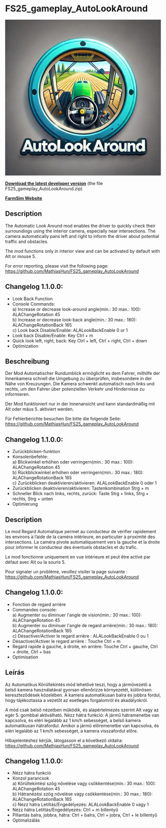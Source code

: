 # FS25_gameplay_AutoLookAround

![image](https://github.com/MathiasHun/FS25_gameplay_AutoLookAround/blob/main/icon_autoLookAround.png)

**[Download the latest developer version](https://farmsim.bltfm.hu/infusions/bltfmhu_downloads_center/downloads.php?cat_id=4&dlc_id=3)** (the file FS25_gameplay_AutoLookAround.zip)

**[FarmSim Website](https://farmsim.bltfm.hu/infusions/bltfmhu_downloads_center/downloads.php?cat_id=3)**

## Description

The Automatic Look Around mod enables the driver to quickly check their surroundings using the interior camera, especially near intersections. The camera automatically pans left and right to inform the driver about potential traffic and obstacles.

The mod functions only in interior view and can be activated by default with Alt or mouse 5.

For error reporting, please visit the following page: https://github.com/MathiasHun/FS25_gameplay_AutoLookAround

## Changelog 1.1.0.0:
- Look Back Function
- Console Commands:  
a) Increase or decrease look-around angle(min.: 30 max.: 100): ALAChangeRotation 45  
b) Increase or decrease look-back angle(min.: 30 max.: 180): ALAChangeRotationBack 165  
c) Look back Disable/Enable: ALALookBackEnable 0 or 1  
- Look back Disable/Enable: Key Ctrl + m
- Quick look left, right, back: Key Ctrl + left, Ctrl + right, Ctrl + down
- Optimization

## Beschreibung

Der Mod Automatischer Rundumblick ermöglicht es dem Fahrer, mithilfe der Innenkamera schnell die Umgebung zu überprüfen, insbesondere in der Nähe von Kreuzungen. Die Kamera schwenkt automatisch nach links und rechts, um den Fahrer über potenziellen Verkehr und Hindernisse zu informieren.

Der Mod funktioniert nur in der Innenansicht und kann standardmäßig mit Alt oder mäus 5. aktiviert werden.

Für Fehlerberichte besuchen Sie bitte die folgende Seite: https://github.com/MathiasHun/FS25_gameplay_AutoLookAround

## Changelog 1.1.0.0:
- Zurückblicken-funktion
- Konsolenbefehle:  
a) Blickwinkel erhöhen oder verringern(min.: 30 max.: 100): ALAChangeRotation 45  
b) Rückblickwinkel erhöhen oder verringern(min.: 30 max.: 180): ALAChangeRotationBack 165  
c) Zurückblicken deaktivieren/aktivieren: ALALookBackEnable 0 oder 1
- Zurückblicken deaktivieren/aktivieren: Tastenkombination Strg + m
- Schneller Blick nach links, rechts, zurück: Taste Strg + links, Strg + rechts, Strg + unten
- Optimierung

## Description

Le mod Regard Automatique permet au conducteur de vérifier rapidement les environs à l’aide de la caméra intérieure, en particulier à proximité des intersections. La caméra pivote automatiquement vers la gauche et la droite pour informer le conducteur des éventuels obstacles et du trafic.

Le mod fonctionne uniquement en vue intérieure et peut être activé par défaut avec Alt ou la souris 5.

Pour signaler un problème, veuillez visiter la page suivante : https://github.com/MathiasHun/FS25_gameplay_AutoLookAround

## Changelog 1.1.0.0:
- Fonction de regard arrière
- Commandes console:  
a) Augmenter ou diminuer l'angle de vision(min.: 30 max.: 100): ALAChangeRotation 45  
b) Augmenter ou diminuer l'angle de regard arrière(min.: 30 max.: 180): ALAChangeRotationBack 165  
c) Désactiver/Activer le regard arrière : ALALookBackEnable 0 ou 1
- Désactiver/Activer le regard arrière : Touche Ctrl + m
- Regard rapide à gauche, à droite, en arrière: Touche Ctrl + gauche, Ctrl + droite, Ctrl + bas
- Optimisation

## Leírás

Az Automatikus Körültekintés mód lehetővé teszi, hogy a járművezető a belső kamera használatával gyorsan ellenőrizze környezetét, különösen kereszteződések közelében. A kamera automatikusan balra és jobbra fordul, hogy tájékoztassa a vezetőt az esetleges forgalomról és akadályokról.

A mód csak belső nézetben működik, és alapértelmezés szerint Alt vagy az egér 5. gombbal aktiválható.
Nézz hátra funkció: A jármű hátramenetbe van kapcsolva, és eléri legalább az 1 km/h sebességet, a belső kamera automatikusan hátrafordul. Amikor a jármű előremenetbe van kapcsolva, és eléri legalább az 1 km/h sebességet, a kamera visszafordul előre.

Hibajelentéshez kérjük, látogasson el a következő oldalra: https://github.com/MathiasHun/FS25_gameplay_AutoLookAround

## Changelog 1.1.0.0:
- Nézz hátra funkció
- Konzol parancsok  
a) Körültekintési szög növelése vagy csökkentése(min.: 30 max.: 100): ALAChangeRotation 45  
b) Hátranézési szög növelése vagy csökkentése(min.: 30 max.: 180): ALAChangeRotationBack 165  
c) Nézz hátra Letiltás/Engedélyezés: ALALookBackEnable 0 vagy 1
- Nézz hátra Letiltás/Engedélyezés: Ctrl + m billentyű
- Pillantás balra, jobbra, hátra: Ctrl + balra, Ctrl + jobra, Ctrl + le billentyű
- Optimalizálás
